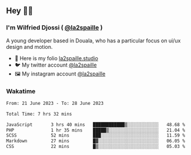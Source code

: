 ## Hey 👋🏾
### I'm Wilfried Djossi ( <a href="https://twitter.com/la2spaille/" target="_blank">@la2spaille</a> )
A young developer based in Douala, who has a particular focus on ui/ux design and motion.

- 🎨 Here is my folio [la2spaille.studio](https://la2spaille.studio/)
- 🐦 My twitter account [@la2spaille](https://twitter.com/la2spaille/)
- 🖼 My instagram account [@la2spaille](https://www.instagram.com/la2spaille/)

### Wakatime
<!--START_SECTION:waka-->

```txt
From: 21 June 2023 - To: 28 June 2023

Total Time: 7 hrs 32 mins

JavaScript       3 hrs 40 mins   ████████████▒░░░░░░░░░░░░   48.68 %
PHP              1 hr 35 mins    █████▒░░░░░░░░░░░░░░░░░░░   21.04 %
SCSS             52 mins         ███░░░░░░░░░░░░░░░░░░░░░░   11.59 %
Markdown         27 mins         █▓░░░░░░░░░░░░░░░░░░░░░░░   06.05 %
CSS              22 mins         █▒░░░░░░░░░░░░░░░░░░░░░░░   05.03 %
```

<!--END_SECTION:waka-->
<!--
**la2spaille/la2spaille** is a ✨ _special_ ✨ repository because its `README.md` (this file) appears on your GitHub profile.

Here are some ideas to get you started:

- 🔭 I’m currently working on ...
- 🌱 I’m currently learning ...
- 👯 I’m looking to collaborate on ...
- 🤔 I’m looking for help with ...
- 💬 Ask me about ...
- 📫 How to reach me: ...
- 😄 Pronouns: ...
- ⚡ Fun fact: ...
-->
